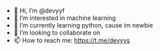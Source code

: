 - 👋 Hi, I’m @devyyf
- 👀 I’m interested in machine learning
- 🌱 I’m currently learning python, cause im newbie
- 💞️ I’m looking to collaborate on 
- 📫 How to reach me: https://t.me/devyys

<!---
devyyf/devyyf is a ✨ special ✨ repository because its `README.md` (this file) appears on your GitHub profile.
You can click the Preview link to take a look at your changes.
--->
